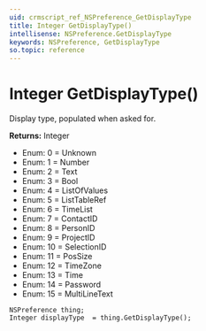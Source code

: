 ```yaml
---
uid: crmscript_ref_NSPreference_GetDisplayType
title: Integer GetDisplayType()
intellisense: NSPreference.GetDisplayType
keywords: NSPreference, GetDisplayType
so.topic: reference
---
```


# Integer GetDisplayType()

Display type, populated when asked for. 

**Returns:** Integer

* Enum: 0 = Unknown 
* Enum: 1 = Number 
* Enum: 2 = Text 
* Enum: 3 = Bool 
* Enum: 4 = ListOfValues 
* Enum: 5 = ListTableRef 
* Enum: 6 = TimeList 
* Enum: 7 = ContactID 
* Enum: 8 = PersonID 
* Enum: 9 = ProjectID 
* Enum: 10 = SelectionID 
* Enum: 11 = PosSize 
* Enum: 12 = TimeZone 
* Enum: 13 = Time 
* Enum: 14 = Password 
* Enum: 15 = MultiLineText 

```crmscript
NSPreference thing;
Integer displayType  = thing.GetDisplayType();
```

